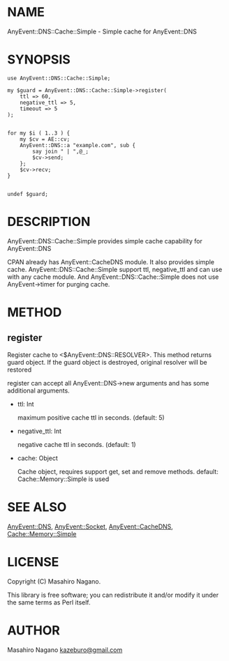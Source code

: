 # NAME

AnyEvent::DNS::Cache::Simple - Simple cache for AnyEvent::DNS

# SYNOPSIS

    use AnyEvent::DNS::Cache::Simple;

    my $guard = AnyEvent::DNS::Cache::Simple->register(
        ttl => 60,
        negative_ttl => 5,
        timeout => 5
    );
    

    for my $i ( 1..3 ) {
        my $cv = AE::cv;
        AnyEvent::DNS::a "example.com", sub {
            say join " | ",@_;
            $cv->send;
        };
        $cv->recv;
    }
    

    undef $guard;

# DESCRIPTION

AnyEvent::DNS::Cache::Simple provides simple cache capability for AnyEvent::DNS

CPAN already has AnyEvent::CacheDNS module. It also provides simple cache. 
AnyEvent::DNS::Cache::Simple support ttl, negative\_ttl and can use with any cache module.
And AnyEvent::DNS::Cache::Simple does not use AnyEvent->timer for purging cache.

# METHOD

## register

Register cache to <$AnyEvent::DNS::RESOLVER>. This method returns guard object.
If the guard object is destroyed, original resolver will be restored

register can accept all AnyEvent::DNS->new arguments and has some additional arguments.

- ttl: Int

    maximum positive cache ttl in seconds. (default: 5)

- negative\_ttl: Int

    negative cache ttl in seconds. (default: 1)

- cache: Object

    Cache object, requires support get, set and remove methods.
    default: Cache::Memory::Simple is used

# SEE ALSO

[AnyEvent::DNS](http://search.cpan.org/perldoc?AnyEvent::DNS), [AnyEvent::Socket](http://search.cpan.org/perldoc?AnyEvent::Socket), [AnyEvent::CacheDNS](http://search.cpan.org/perldoc?AnyEvent::CacheDNS), [Cache::Memory::Simple](http://search.cpan.org/perldoc?Cache::Memory::Simple)

# LICENSE

Copyright (C) Masahiro Nagano.

This library is free software; you can redistribute it and/or modify
it under the same terms as Perl itself.

# AUTHOR

Masahiro Nagano <kazeburo@gmail.com>

